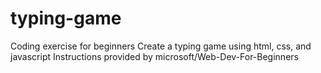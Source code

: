 # typing-game
Coding exercise for beginners
Create a typing game using html, css, and javascript
Instructions provided by microsoft/Web-Dev-For-Beginners
